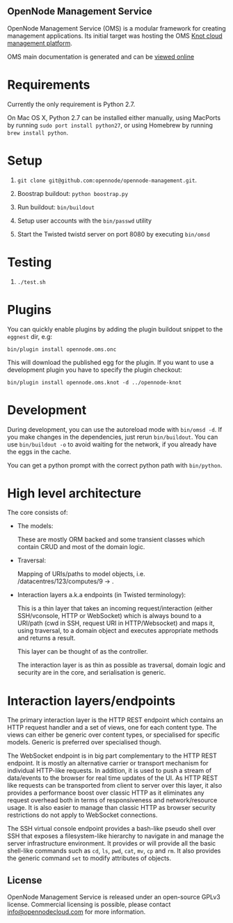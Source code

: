 OpenNode Management Service
---------------------------

OpenNode Management Service (OMS) is a modular framework for creating management applications. Its initial target was
hosting the OMS [Knot cloud management platform](https://github.com/opennode/opennode-knot).

OMS main documentation is generated and can be [viewed online](http://opennodecloud.com/docs/opennode.oms.core/index.html)

Requirements
============

Currently the only requirement is Python 2.7.

On Mac OS X, Python 2.7 can be installed either manually, using
MacPorts by running `sudo port install python27`, or using Homebrew by
running `brew install python`.

Setup
=====

1. `git clone git@github.com:opennode/opennode-management.git`.

2. Boostrap buildout: `python boostrap.py`

3. Run buildout: `bin/buildout`

4. Setup user accounts with the `bin/passwd` utility

5. Start the Twisted twistd server on port 8080 by executing
   `bin/omsd`

Testing
=======

1. `./test.sh`

Plugins
=======

You can quickly enable plugins by adding the plugin buildout snippet to the `eggnest` dir, e.g:

   `bin/plugin install opennode.oms.onc`

This will download the published egg for the plugin.
If you want to use a development plugin you have to specify the plugin checkout:

   `bin/plugin install opennode.oms.knot -d ../opennode-knot`

Development
===========

During development, you can use the autoreload mode with `bin/omsd -d`.
If you make changes in the dependencies, just rerun `bin/buildout`.
You can use `bin/buildout -o` to avoid waiting for the network, if you already have the eggs in the cache.

You can get a python prompt with the correct python path with `bin/python`.

High level architecture
=======================

The core consists of:

* The models:

    These are mostly ORM backed and some transient classes which
    contain CRUD and most of the domain logic.

* Traversal:

    Mapping of URIs/paths to model objects,
    i.e. /datacentres/123/computes/9 -> <Compute object>.

* Interaction layers a.k.a endpoints (in Twisted terminology):

    This is a thin layer that takes an incoming request/interaction
    (either SSH/vconsole, HTTP or WebSocket) which is always bound to
    a URI/path (cwd in SSH, request URI in HTTP/Websocket) and maps
    it, using traversal, to a domain object and executes appropriate
    methods and returns a result.

    This layer can be thought of as the controller.

    The interaction layer is as thin as possible as traversal, domain
    logic and security are in the core, and serialisation is generic.


Interaction layers/endpoints
============================

The primary interaction layer is the HTTP REST endpoint which contains
an HTTP request handler and a set of views, one for each content
type. The views can either be generic over content types, or
specialised for specific models. Generic is preferred over specialised
though.

The WebSocket endpoint is in big part complementary to the HTTP REST
endpoint. It is mostly an alternative carrier or transport mechanism
for individual HTTP-like requests. In addition, it is used to push a
stream of data/events to the browser for real time updates of the UI.
As HTTP REST like requests can be transported from client to server
over this layer, it also provides a performance boost over classic
HTTP as it eliminates any request overhead both in terms of
responsiveness and network/resource usage. It is also easier to manage
than classic HTTP as browser security restrictions do not apply to
WebSocket connections.

The SSH virtual console endpoint provides a bash-like pseudo shell
over SSH that exposes a filesystem-like hierarchy to navigate in and
manage the server infrastructure environment. It provides or will
provide all the basic shell-like commands such as `cd`, `ls`, `pwd`,
`cat`, `mv`, `cp` and `rm`. It also provides the generic command `set`
to modify attributes of objects.

License
-------

OpenNode Management Service is released under an open-source GPLv3 license. Commercial licensing is possible, please
contact <info@opennodecloud.com> for more information.
